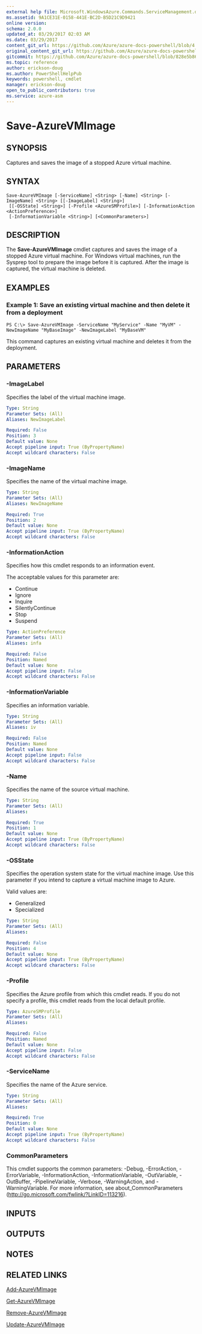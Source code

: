 ```yaml
---
external help file: Microsoft.WindowsAzure.Commands.ServiceManagement.dll-Help.xml
ms.assetid: 9A1CE31E-0158-441E-BC2D-B5D21C9D9421
online version:
schema: 2.0.0
updated_at: 03/29/2017 02:03 AM
ms.date: 03/29/2017
content_git_url: https://github.com/Azure/azure-docs-powershell/blob/4.0.0/azureps-cmdlets-docs/ServiceManagement/Azure/v3.7.0/Save-AzureVMImage.md
original_content_git_url: https://github.com/Azure/azure-docs-powershell/blob/4.0.0/azureps-cmdlets-docs/ServiceManagement/Azure/v3.7.0/Save-AzureVMImage.md
gitcommit: https://github.com/Azure/azure-docs-powershell/blob/828e5b8648af6bdf3119ffe0cd409647f00de183
ms.topic: reference
author: erickson-doug
ms.author: PowerShellHelpPub
keywords: powershell, cmdlet
manager: erickson-doug
open_to_public_contributors: true
ms.service: azure-asm
---
```


# Save-AzureVMImage

## SYNOPSIS
Captures and saves the image of a stopped Azure virtual machine.

## SYNTAX

```
Save-AzureVMImage [-ServiceName] <String> [-Name] <String> [-ImageName] <String> [[-ImageLabel] <String>]
 [[-OSState] <String>] [-Profile <AzureSMProfile>] [-InformationAction <ActionPreference>]
 [-InformationVariable <String>] [<CommonParameters>]
```

## DESCRIPTION
The **Save-AzureVMImage** cmdlet captures and saves the image of a stopped Azure virtual machine.
For Windows virtual machines, run the Sysprep tool to prepare the image before it is captured.
After the image is captured, the virtual machine is deleted.

## EXAMPLES

### Example 1: Save an existing virtual machine and then delete it from a deployment
```
PS C:\> Save-AzureVMImage -ServiceName "MyService" -Name "MyVM" -NewImageName "MyBaseImage" -NewImageLabel "MyBaseVM"
```

This command captures an existing virtual machine and deletes it from the deployment.

## PARAMETERS

### -ImageLabel
Specifies the label of the virtual machine image.

```yaml
Type: String
Parameter Sets: (All)
Aliases: NewImageLabel

Required: False
Position: 3
Default value: None
Accept pipeline input: True (ByPropertyName)
Accept wildcard characters: False
```

### -ImageName
Specifies the name of the virtual machine image.

```yaml
Type: String
Parameter Sets: (All)
Aliases: NewImageName

Required: True
Position: 2
Default value: None
Accept pipeline input: True (ByPropertyName)
Accept wildcard characters: False
```

### -InformationAction
Specifies how this cmdlet responds to an information event.

The acceptable values for this parameter are:

- Continue
- Ignore
- Inquire
- SilentlyContinue
- Stop
- Suspend

```yaml
Type: ActionPreference
Parameter Sets: (All)
Aliases: infa

Required: False
Position: Named
Default value: None
Accept pipeline input: False
Accept wildcard characters: False
```

### -InformationVariable
Specifies an information variable.

```yaml
Type: String
Parameter Sets: (All)
Aliases: iv

Required: False
Position: Named
Default value: None
Accept pipeline input: False
Accept wildcard characters: False
```

### -Name
Specifies the name of the source virtual machine.

```yaml
Type: String
Parameter Sets: (All)
Aliases: 

Required: True
Position: 1
Default value: None
Accept pipeline input: True (ByPropertyName)
Accept wildcard characters: False
```

### -OSState
Specifies the operation system state for the virtual machine image.
Use this parameter if you intend to capture a virtual machine image to Azure.

Valid values are:

- Generalized
- Specialized

```yaml
Type: String
Parameter Sets: (All)
Aliases: 

Required: False
Position: 4
Default value: None
Accept pipeline input: True (ByPropertyName)
Accept wildcard characters: False
```

### -Profile
Specifies the Azure profile from which this cmdlet reads.
If you do not specify a profile, this cmdlet reads from the local default profile.

```yaml
Type: AzureSMProfile
Parameter Sets: (All)
Aliases: 

Required: False
Position: Named
Default value: None
Accept pipeline input: False
Accept wildcard characters: False
```

### -ServiceName
Specifies the name of the Azure service.

```yaml
Type: String
Parameter Sets: (All)
Aliases: 

Required: True
Position: 0
Default value: None
Accept pipeline input: True (ByPropertyName)
Accept wildcard characters: False
```

### CommonParameters
This cmdlet supports the common parameters: -Debug, -ErrorAction, -ErrorVariable, -InformationAction, -InformationVariable, -OutVariable, -OutBuffer, -PipelineVariable, -Verbose, -WarningAction, and -WarningVariable. For more information, see about_CommonParameters (http://go.microsoft.com/fwlink/?LinkID=113216).

## INPUTS

## OUTPUTS

## NOTES

## RELATED LINKS

[Add-AzureVMImage](./Add-AzureVMImage.md)

[Get-AzureVMImage](./Get-AzureVMImage.md)

[Remove-AzureVMImage](./Remove-AzureVMImage.md)

[Update-AzureVMImage](./Update-AzureVMImage.md)


